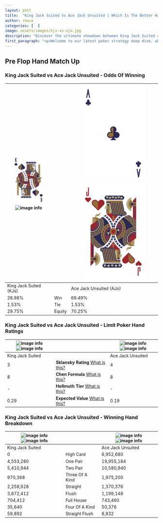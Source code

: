 ```yaml
---
layout: post
title:  "King Jack Suited Vs Ace Jack Unsuited | Which Is The Better Hand In Poker? A Complete Guide"
author: reece
categories: [  ]
image: assets/images/kjs-vs-ajo.jpg
description: "Discover the ultimate showdown between King Jack Suited and Ace Jack Unsuited in poker! Uncover the odds, strategies, and scenarios where one hand triumphs over the other. Get ready to up your poker game with this thrilling analysis."
first_paragraph: "<p>Welcome to our latest poker strategy deep dive, where we're pitting two distinct hands against each other in a high-stakes showdown: King Jack Suited vs Ace Jack Unsuited.</p><p>In the dynamic world of poker, every decision counts, and knowing which hand holds the upper hand is key to your success at the table.</p><p>In this article, we'll dissect these two hands, explore the scenarios where one dominates the other, and equip you with the knowledge to make strategic choices that can tip the odds in your favor.</p><p>Get ready to unravel the intriguing dynamics of these poker hands and elevate your game to new heights.</p>"
---
```




[comment]: # (sp0)

## Pre Flop Hand Match Up

<div class="table hand-ratings" markdown="1"> 



### King Jack Suited vs Ace Jack Unsuited - Odds Of Winning


    
| ![image info](assets/images/hand1/K.png) ![image info](assets/images/hand1/js.png) |  | ![image info](assets/images/hand2/A.png) ![image info](assets/images/hand2/jo.png) |
| -------- | -------- | -------- |
| King Jack Suited (KJs) |  | Ace Jack Unsuited (AJo) |
| 28.98% | Win | 69.49% |
| 1.53% | Tie | 1.53% |
| 29.75% | Equity | 70.25% |




[comment]: # (sp1)



### King Jack Suited vs Ace Jack Unsuited - Limit Poker Hand Ratings


    
| ![image info](https://www.riverpairs.com/assets/images/hand1/K.png) ![image info](https://www.riverpairs.com/assets/images/hand1/js.png) |  | ![image info](https://www.riverpairs.com/assets/images/hand2/A.png) ![image info](https://www.riverpairs.com/assets/images/hand2/jo.png) |
| -------- | -------- | -------- |
| King Jack Suited |  | Ace Jack Unsuited |
| 3 | **Sklansky Rating** [What is this?](/sklansky-rating-explained) | 4 |
| 8 | **Chen Formula** [What is this?](/chen-formula-explained) | 8 |
| - | **Hellmuth Tier** [What is this?](/Hellmuth-tier-explained) | - |
| 0.29 | **Expected Value** [What is this?](/expected-value-explained) | 0.19 |




[comment]: # (sp2)



### King Jack Suited vs Ace Jack Unsuited - Winning Hand Breakdown


    
| ![image info](https://www.riverpairs.com/assets/images/hand1/K.png) ![image info](https://www.riverpairs.com/assets/images/hand1/js.png) |  | ![image info](https://www.riverpairs.com/assets/images/hand2/A.png) ![image info](https://www.riverpairs.com/assets/images/hand2/jo.png) |
| -------- | -------- | -------- |
| King Jack Suited |  | Ace Jack Unsuited |
| 0 | High Card | 6,952,680 |
| 4,553,280 | One Pair | 19,955,184 |
| 5,410,944 | Two Pair | 10,580,940 |
| 970,368 | Three Of A Kind | 1,975,200 |
| 2,258,628 | Straight | 1,370,376 |
| 3,872,412 | Flush | 1,199,148 |
| 704,412 | Full House | 743,460 |
| 35,640 | Four Of A Kind | 50,376 |
| 59,892 | Straight Flush | 8,832 |




[comment]: # (sp3)



</div>

[comment]: # (sp4)



[comment]: # (sp5)

